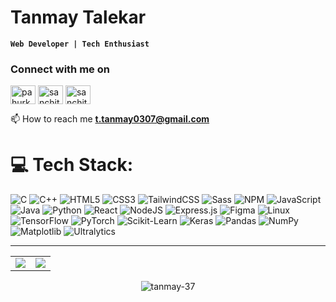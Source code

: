 # Tanmay Talekar
**`Web Developer | Tech Enthusiast`**

<h3 align="left">Connect with me on</h3>
<p align="left">
<a href="https://twitter.com/what_a_draag03" target="blank"><img align="center" src="https://raw.githubusercontent.com/rahuldkjain/github-profile-readme-generator/master/src/images/icons/Social/twitter.svg" alt="pahurkarsanchit" height="30" width="40" /></a>
<a href="https://linkedin.com/in/tanmay-talekar" target="blank"><img align="center" src="https://raw.githubusercontent.com/rahuldkjain/github-profile-readme-generator/master/src/images/icons/Social/linked-in-alt.svg" alt="sanchitpahurkar" height="30" width="40" /></a>
<a href="https://instagram.com/what_a_draag" target="blank"><img align="center" src="https://raw.githubusercontent.com/rahuldkjain/github-profile-readme-generator/master/src/images/icons/Social/instagram.svg" alt="sanchit_p23" height="30" width="40" /></a>

  📫 How to reach me **t.tanmay0307@gmail.com**
</p>

# 💻 Tech Stack:
![C](https://img.shields.io/badge/C-%231a1b26.svg?style=for-the-badge&logo=c&logoColor=%237aa2f7) 
![C++](https://img.shields.io/badge/C++-%231a1b26.svg?style=for-the-badge&logo=c%2B%2B&logoColor=%237aa2f7) 
![HTML5](https://img.shields.io/badge/HTML5-%231a1b26.svg?style=for-the-badge&logo=html5&logoColor=%23f7768e) 
![CSS3](https://img.shields.io/badge/CSS3-%231a1b26.svg?style=for-the-badge&logo=css3&logoColor=%2380a0ff) 
![TailwindCSS](https://img.shields.io/badge/TailwindCSS-%231a1b26.svg?style=for-the-badge&logo=tailwindcss&logoColor=%237aa2f7) 
![Sass](https://img.shields.io/badge/Sass-%231a1b26.svg?style=for-the-badge&logo=sass&logoColor=%23f7768e) 
![NPM](https://img.shields.io/badge/NPM-%231a1b26.svg?style=for-the-badge&logo=npm&logoColor=%23e0af68)
![JavaScript](https://img.shields.io/badge/JavaScript-%231a1b26.svg?style=for-the-badge&logo=javascript&logoColor=%23e0af68) 
![Java](https://img.shields.io/badge/Java-%231a1b26.svg?style=for-the-badge&logo=openjdk&logoColor=%23ff9e64) 
![Python](https://img.shields.io/badge/Python-%231a1b26.svg?style=for-the-badge&logo=python&logoColor=%23ffdd54) 
![React](https://img.shields.io/badge/React-%231a1b26.svg?style=for-the-badge&logo=react&logoColor=%2361DAFB) 
![NodeJS](https://img.shields.io/badge/Node.js-%231a1b26.svg?style=for-the-badge&logo=node.js&logoColor=%23a9b1d6) 
![Express.js](https://img.shields.io/badge/Express.js-%231a1b26.svg?style=for-the-badge&logo=express&logoColor=%237aa2f7) 
![Figma](https://img.shields.io/badge/Figma-%231a1b26.svg?style=for-the-badge&logo=figma&logoColor=%23f7768e) 
![Linux](https://img.shields.io/badge/Linux-%231a1b26.svg?style=for-the-badge&logo=linux&logoColor=%23e0af68)
![TensorFlow](https://img.shields.io/badge/TensorFlow-%231a1b26.svg?style=for-the-badge&logo=tensorflow&logoColor=%23ff9e64) 
![PyTorch](https://img.shields.io/badge/PyTorch-%231a1b26.svg?style=for-the-badge&logo=pytorch&logoColor=%23f7768e) 
![Scikit-Learn](https://img.shields.io/badge/Scikit--Learn-%231a1b26.svg?style=for-the-badge&logo=scikitlearn&logoColor=%23e0af68) 
![Keras](https://img.shields.io/badge/Keras-%231a1b26.svg?style=for-the-badge&logo=keras&logoColor=%23ff6b6b) 
![Pandas](https://img.shields.io/badge/Pandas-%231a1b26.svg?style=for-the-badge&logo=pandas&logoColor=%237aa2f7) 
![NumPy](https://img.shields.io/badge/NumPy-%231a1b26.svg?style=for-the-badge&logo=numpy&logoColor=%2380a0ff) 
![Matplotlib](https://img.shields.io/badge/Matplotlib-%231a1b26.svg?style=for-the-badge&logo=plotly&logoColor=%23bb9af7)
![Ultralytics](https://img.shields.io/badge/Ultralytics-%231a1b26.svg?style=for-the-badge&logo=ultralytics&logoColor=%237aa2f7)


---

<table>
  <tr>
    <td align="center" style="padding=0;width=50%;">
      <img align="center" style="padding=0;" src="https://grs.quantumly.dev/api/?username=tanmay-37&show_icons=true&title_color=7aa2f7&text_color=a9b1d6&bg_color=1a1b26&hide_border=true&icon_color=bb9af7&hide_title=true&count_private=true" />
    </td>
    <td align="center" style="padding=0;width=50%;">
      <img align="center" style="padding=0;" src="https://grs.quantumly.dev/api/top-langs/?username=tanmay-37&layout=compact&show_icons=true&title_color=7aa2f7&text_color=a9b1d6&bg_color=1a1b26&hide_border=true&icon_color=bb9af7&count_private=true" />
    </td>
  </tr>
</table>
<p align="center">
  <img align="center" src="https://github-readme-streak-stats.herokuapp.com/?user=tanmay-37&theme=tokyonight" alt="tanmay-37" />
</p>
